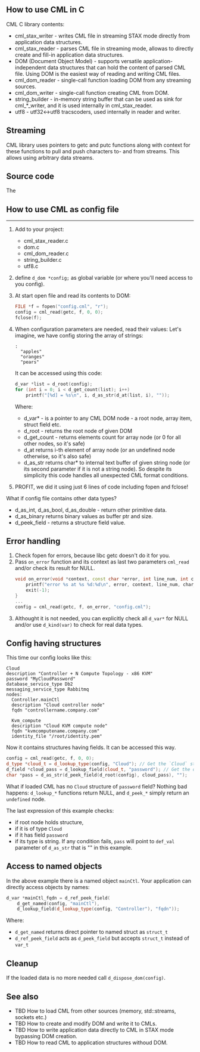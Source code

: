 ## How to use CML in C

CML C library contents:

- cml_stax_writer - writes CML file in streaming STAX mode directly from application data structures.
- cml_stax_reader - parses CML file in streaming mode, allowas to directly create and fill-in application data structures.
- DOM (Document Object Model) - supports versatile application-independent data structures that can hold the content of parsed CML file.
Using DOM is the easiest way of reading and writing CML files.
- cml_dom_reader - single-call function loading DOM from any streaming sources.
- cml_dom_writer - single-call function creating CML from DOM.
- string_builder - in-memory string buffer that can be used as sink for cml_*_writer, and it is used internally in cml_stax_reader.
- utf8 - utf32<->utf8 tracscoders, used internally in reader and writer.


## Streaming

CML library uses pointers to getc and putc functions along with context for these functions to pull and push characters to- and from streams. This allows using arbitrary data streams.

## Source code
The 

## How to use CML as config file
-----------------------------

1. Add to your project:
	- cml_stax_reader.c
	- dom.c
	- cml_dom_reader.c
	- string_builder.c
	- utf8.c
2. define `d_dom *config;` as global variable (or where you'll need access to you config).
3. At start open file and read its contents to DOM:
	```C++
	FILE *f = fopen("config.cml", "r");
	config = cml_read(getc, f, 0, 0);
	fclose(f);
	```
4. When configuration parameters are needed, read their values:
	Let's imagine, we have config storing the array of strings:
	```
	:
	  "apples"
	  "oranges"
	  "pears"
	```
	It can be accessed using this code:

	```c++
	d_var *list = d_root(config);
	for (int i = 0; i < d_get_count(list); i++)
		printf("[%d] = %s\n", i, d_as_str(d_at(list, i), ""));

	```
	Where:
	- d_var* - is a pointer to any CML DOM node - a root node, array item, struct field etc.
	- d_root - returns the root node of given DOM
	- d_get_count - returns elements count for array node (or 0 for all other nodes, so it's safe)
	- d_at returns i-th element of array node (or an undefined node otherwise, so it's also safe)
	- d_as_str returns char* to internal text buffer of given string node (or its second parameter if it is not a string node).
	So despite its simplicity this code handles all unexpected CML format conditions.

5. PROFIT, we did it using just 6 lines of code including fopen and fclose!

What if config file contains other data types?
- d_as_int, d_as_bool, d_as_double - return other primitive data.
- d_as_binary returns binary values as buffer ptr and size.
- d_peek_field - returns a structure field value.

## Error handling

1. Check fopen for errors, because libc getc doesn't do it for you.
2. Pass `on_error` function and its context as last two parameters `cml_read` and/or check its result for NULL.
	```C++
	void on_error(void *context, const char *error, int line_num, int char_pos) {
		printf("error %s at %s %d:%d\n", error, context, line_num, char_pos);
		exit(-1);
	}
	...
	config = cml_read(getc, f, on_error, "config.cml");
	```
3. Althought it is not needed, you can explicitly check all `d_var*` for NULL and/or use `d_kind(var)` to check for real data types.

## Config having structures

This time our config looks like this:
```
Cloud
description "Controller + N Compute Topology - x86 KVM"
password "MyCloudPassword"
database_service_type Db2
messaging_service_type Rabbitmq
nodes:
  Controller.mainCtl
  description "Cloud controller node"
  fqdn "controllername.company.com"

  Kvm_compute
  description "Cloud KVM compute node"
  fqdn "kvmcomputename.company.com"
  identity_file "/root/identity.pem"
```
Now it contains structures having fields.
It can be accessed this way.
```C++
config = cml_read(getc, f, 0, 0);
d_type *cloud_t = d_lookup_type(config, "Cloud"); // Get the `Cloud` structure descriptor contained in  the loaded DOM.
d_field *cloud_pass = d_lookup_field(cloud_t, "password"); // Get the descriptor of `password` field of `Cloud` structure.
char *pass = d_as_str(d_peek_field(d_root(config), cloud_pass), "");
```
What if loaded CML has no `Cloud` structure of `password` field?
Nothing bad happens: `d_lookup_*` functions return NULL, and `d_peek_*` simply return an `undefined` node.

The last expression of this example checks:
- if root node holds structure,
- if it is of type `Cloud`
- if it has field `password`
- if its type is string.
If any condition fails, `pass` will point to `def_val` parameter of `d_as_str` that is "" in this example. 

## Access to named objects
In the above example there is a named object `mainCtl`.
Your application can directly access objects by names:
```C++
d_var *mainCtl_fqdn = d_ref_peek_field(
	d_get_named(config, "mainCtl"),
	d_lookup_field(d_lookup_type(config, "Controller"), "fqdn"));
```
Where:
- `d_get_named` returns direct pointer to named struct as `struct_t`
- `d_ref_peek_field` acts as `d_peek_field` but accepts `struct_t` instead of `var_t`

## Cleanup
If the loaded data is no more needed call `d_dispose_dom(config)`.

## See also
- TBD How to load CML from other sources (memory, std::streams, sockets etc.)
- TBD How to create and modify DOM and write it to CMLs.
- TBD How to write application data directly to CML in STAX mode bypassing DOM creation.
- TBD How to read CML to application structures withoud DOM.
